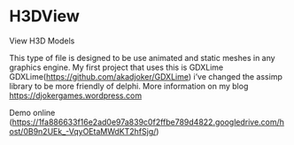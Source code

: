 H3DView
=======

View H3D Models

This type of file is designed to be use animated and static meshes in any graphics engine.
My first project that uses this is GDXLime  GDXLime(https://github.com/akadjoker/GDXLime)
i’ve changed the assimp library to be more friendly of delphi.
More information on my blog
https://djokergames.wordpress.com

Demo online (https://1fa886633f16e2ad0e97a839c0f2ffbe789d4822.googledrive.com/host/0B9n2UEk_-VqyOEtaMWdKT2hfSjg/)